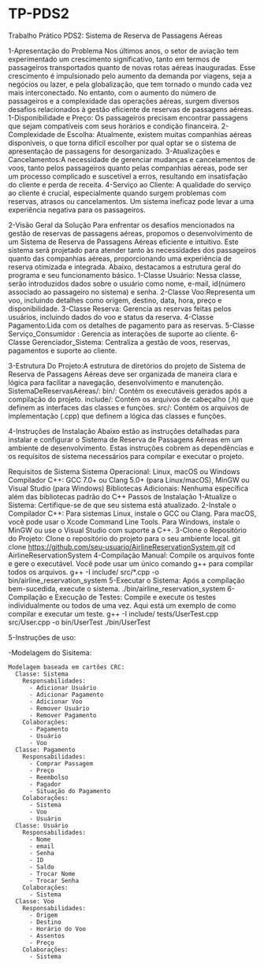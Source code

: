 # TP-PDS2
Trabalho Prático PDS2:
Sistema de Reserva de Passagens Aéreas

1-Apresentação do Problema
Nos últimos anos, o setor de aviação tem experimentado um crescimento significativo, tanto em termos de passageiros transportados quanto de novas rotas aéreas inauguradas. Esse crescimento é impulsionado pelo aumento da demanda por viagens, seja a negócios ou lazer, e pela globalização, que tem tornado o mundo cada vez mais interconectado. No entanto, com o aumento do número de passageiros e a complexidade das operações aéreas, surgem diversos desafios relacionados à gestão eficiente de reservas de passagens aéreas.
1-Disponibilidade e Preço: Os passageiros precisam encontrar passagens que sejam compatíveis com seus horários e condição financeira.
2-Complexidade de Escolha: Atualmente, existem muitas companhias aéreas disponíveis, o que torna difícil escolher por qual optar se o sistema de apresentação de passagens for desorganizado.
3-Atualizações e Cancelamentos:A necessidade de gerenciar mudanças e cancelamentos de voos, tanto pelos passageiros quanto pelas companhias aéreas, pode ser um processo complicado e suscetível a erros, resultando em insatisfação do cliente e perda de receita.
4-Serviço ao Cliente: A qualidade do serviço ao cliente é crucial, especialmente quando surgem problemas com reservas, atrasos ou cancelamentos. Um sistema ineficaz pode levar a uma experiência negativa para os passageiros.


2-Visão Geral da Solução
Para enfrentar os desafios mencionados na gestão de reservas de passagens aéreas, propomos o desenvolvimento de um Sistema de Reserva de Passagens Aéreas eficiente e intuitivo. Este sistema será projetado para atender tanto às necessidades dos passageiros quanto das companhias aéreas, proporcionando uma experiência de reserva otimizada e integrada. Abaixo, destacamos a estrutura geral do programa e seu funcionamento básico.
1-Classe Usuário: Nessa classe, serão introduzidos dados sobre o usuário como nome, e-mail, id(número associado ao passageiro no sistema) e senha.
2-Classe Voo:Representa um voo, incluindo detalhes como origem, destino, data, hora, preço e disponibilidade.
3-Classe Reserva: Gerencia as reservas feitas pelos usuários, incluindo dados do voo e status da reserva.
4-Classe Pagamento:Lida com os detalhes de pagamento para as reservas.
5-Classe Serviço_Consumidor : Gerencia as interações de suporte ao cliente.
6-Classe Gerenciador_Sistema: Centraliza a gestão de voos, reservas, pagamentos e suporte ao cliente.



3-Estrutura Do Projeto:A estrutura de diretórios do projeto de Sistema de Reserva de Passagens Aéreas deve ser organizada de maneira clara e lógica para facilitar a navegação, desenvolvimento e manutenção.
SistemaDeReservasAéreas/: 
bin/: Contém os executáveis gerados após a compilação do projeto.
include/: Contém os arquivos de cabeçalho (.h) que definem as interfaces das classes e funções.
src/: Contém os arquivos de implementação (.cpp) que definem a lógica das classes e funções.




4-Instruções de Instalação
Abaixo estão as instruções detalhadas para instalar e configurar o Sistema de Reserva de Passagens Aéreas em um ambiente de desenvolvimento. Estas instruções cobrem as dependências e os requisitos de sistema necessários para compilar e executar o projeto.

Requisitos de Sistema
Sistema Operacional: Linux, macOS ou Windows
Compilador C++: GCC 7.0+ ou Clang 5.0+ (para Linux/macOS), MinGW ou Visual Studio (para Windows)
Bibliotecas Adicionais: Nenhuma específica além das bibliotecas padrão do C++
Passos de Instalação
1-Atualize o Sistema:
Certifique-se de que seu sistema está atualizado.
2-Instale o Compilador C++:
Para sistemas Linux, instale o GCC ou Clang.
Para macOS, você pode usar o Xcode Command Line Tools.
Para Windows, instale o MinGW ou use o Visual Studio com suporte a C++.
3-Clone o Repositório do Projeto:
Clone o repositório do projeto para o seu ambiente local.
git clone https://github.com/seu-usuario/AirlineReservationSystem.git
cd AirlineReservationSystem
4-Compilação Manual:
Compile os arquivos fonte e gere o executável. Você pode usar um único comando g++ para compilar todos os arquivos.
g++ -I include/ src/*.cpp -o bin/airline_reservation_system
5-Executar o Sistema:
Após a compilação bem-sucedida, execute o sistema.
./bin/airline_reservation_system
6-Compilação e Execução de Testes:
Compile e execute os testes individualmente ou todos de uma vez. Aqui está um exemplo de como compilar e executar um teste.
g++ -I include/ tests/UserTest.cpp src/User.cpp -o bin/UserTest
./bin/UserTest



5-Instruções de uso:



















  -Modelagem do Sisitema:
    
    Modelagem baseada em cartões CRC:
      Classe: Sistema
        Responsabilidades:
          - Adicionar Usuário
          - Adicionar Pagamento
          - Adicionar Voo
          - Remover Usuário
          - Remover Pagamento
        Colaborações:
          - Pagamento
          - Usuário
          - Voo
      Classe: Pagamento
        Responsabilidades:
          - Comprar Passagem
          - Preço
          - Reembolso
          - Pagador
          - Situação do Pagamento
        Colaborações:
          - Sistema
          - Voo
          - Usuário
      Classe: Usuário
        Responsabilidades:
          - Nome
          - email
          - Senha
          - ID
          - Saldo
          - Trocar Nome
          - Trocar Senha
        Colaborações:
          - Sistema
      Classe: Voo
        Responsabilidades:
          - Origem
          - Destino
          - Horário do Voo
          - Assentos
          - Preço
        Colaborações:
          - Sistema
